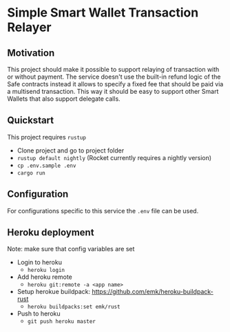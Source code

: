 # Simple Smart Wallet Transaction Relayer

## Motivation

This project should make it possible to support relaying of transaction with or without payment. The service doesn't use the built-in refund logic of the Safe contracts instead it allows to specify a fixed fee that should be paid via a multisend transaction. This way it should be easy to support other Smart Wallets that also support delegate calls.

## Quickstart

This project requires `rustup`

- Clone project and go to project folder
- `rustup default nightly` (Rocket currently requires a nightly version)
- `cp .env.sample .env`
- `cargo run`

## Configuration

For configurations specific to this service the `.env` file can be used.

## Heroku deployment

Note: make sure that config variables are set

- Login to heroku
  - `heroku login`
- Add heroku remote
  - `heroku git:remote -a <app name>`
- Setup herokue buildpack: https://github.com/emk/heroku-buildpack-rust
  - `heroku buildpacks:set emk/rust`
- Push to heroku
  - `git push heroku master`
